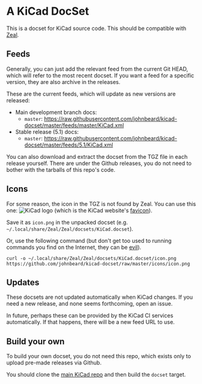 # A KiCad DocSet

This is a docset for KiCad source code. This should be compatible with [Zeal][].

## Feeds

Generally, you can just add the relevant feed from the current Git HEAD,
which will refer to the most recent docset. If you want a feed for a specific
version, they are also archive in the releases.

These are the current feeds, which will update as new versions are released:

* Main development branch docs:
    * `master`: https://raw.githubusercontent.com/johnbeard/kicad-docset/master/feeds/master/KiCad.xml
* Stable release (5.1) docs:
    * `master`: https://raw.githubusercontent.com/johnbeard/kicad-docset/master/feeds/5.1/KiCad.xml

You can also download and extract the docset from the TGZ file in each release yourself.
There are under the Github releases, you do not need to bother with the tarballs of this
repo's code.

## Icons

For some reason, the icon in the TGZ is not found by Zeal. You can
use this one: ![KiCad
logo](https://github.com/johnbeard/kicad-docset/raw/master/icons/icon.png)
(which is the KiCad website's
[favicon](http://kicad-pcb.org/favicon-16x16.png)).

Save it as `icon.png` in the unpacked docset (e.g. `~/.local/share/Zeal/Zeal/docsets/KiCad.docset`).

Or, use the following command (but don't get too used to running commands you find on the Internet, they can be [evil](https://thejh.net/misc/website-terminal-copy-paste)).

```
curl -o ~/.local/share/Zeal/Zeal/docsets/KiCad.docset/icon.png https://github.com/johnbeard/kicad-docset/raw/master/icons/icon.png
```

## Updates

These docsets are not updated automatically when KiCad changes.
If you need a new release, and none seems forthcoming, open an issue.

In future, perhaps these can be provided by the KiCad CI services automatically.
If that happens, there will be a new feed URL to use.

## Build your own

To build your own docset, you do not need this repo, which exists only to
upload pre-made releases via Github.

You should clone the [main KiCad repo][] and then build the `docset` target.

[Zeal]: https://zealdocs.org
[main KiCad repo]: https://code.launchpad.net/kicad
